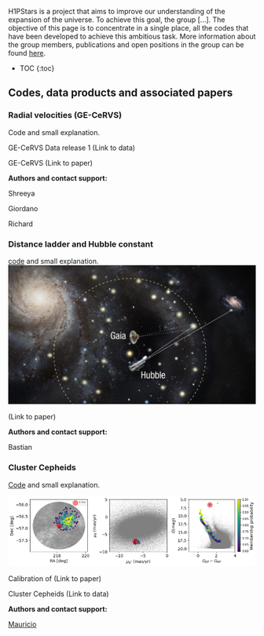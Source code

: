 H1PStars is a project that aims to improve our understanding of the expansion of the universe. To achieve this goal, the group [...]. The objective of this page is to concentrate in a single place, all the codes that have been developed to achieve this ambitious task. More information about the group members, publications and open positions in the group can be found [here](https://www.epfl.ch/labs/scd/). 



* TOC
{:toc}



## Codes, data products and associated papers 

### Radial velocities (GE-CeRVS)

Code and small explanation.

GE-CeRVS Data release 1 (Link to data)

GE-CeRVS  (Link to paper)

**Authors and contact support:**

Shreeya

Giordano 

Richard


### Distance ladder and Hubble constant
[code](https://github.com/bastian-lengen-epfl/DistanceLadder) and small explanation.
![Vcen!](hubble.jpg)

(Link to paper)

**Authors and contact support:**

Bastian 




### Cluster Cepheids  
[Code](https://github.com/MCruzReyes/H1PSTARS) and small explanation.

![Vcen!](vcen.png)

Calibration of (Link to paper)

Cluster Cepheids (Link to data)



**Authors and contact support:**
 

[Mauricio](mailto:mauricio.cruzre@gmail.com?subject=[GitHub]%20Source%20Han%20Sans)












